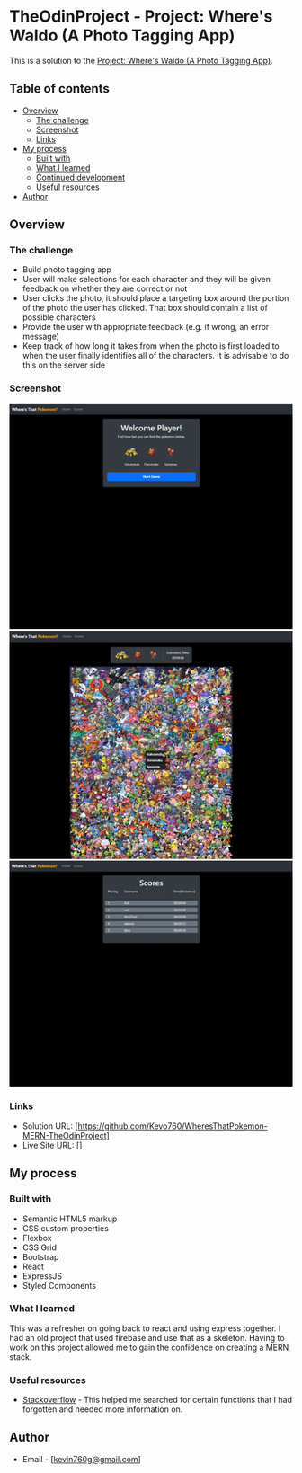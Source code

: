 # TheOdinProject - Project: Where's Waldo (A Photo Tagging App)

This is a solution to the [Project: Where's Waldo (A Photo Tagging App)](https://www.theodinproject.com/lessons/nodejs-where-s-waldo-a-photo-tagging-app). 

## Table of contents

- [Overview](#overview)
  - [The challenge](#the-challenge)
  - [Screenshot](#screenshot)
  - [Links](#links)
- [My process](#my-process)
  - [Built with](#built-with)
  - [What I learned](#what-i-learned)
  - [Continued development](#continued-development)
  - [Useful resources](#useful-resources)
- [Author](#author)



## Overview

### The challenge

- Build photo tagging app
- User will make selections for each character and they will be given feedback on whether they are correct or not
- User clicks the photo, it should place a targeting box around the portion of the photo the user has clicked. That box should contain a list of possible characters
- Provide the user with appropriate feedback (e.g. if wrong, an error message)
- Keep track of how long it takes from when the photo is first loaded to when the user finally identifies all of the characters. It is advisable to do this on the server side


### Screenshot

![](./screenshots/home.jpg)
![](./screenshots/game.jpg)
![](./screenshots/scores.jpg)


### Links

- Solution URL: [https://github.com/Kevo760/WheresThatPokemon-MERN-TheOdinProject]
- Live Site URL: []

## My process

### Built with

- Semantic HTML5 markup
- CSS custom properties
- Flexbox
- CSS Grid
- Bootstrap
- React
- ExpressJS
- Styled Components



### What I learned
This was a refresher on going back to react and using express together. I had an old project that used firebase and use that as a skeleton. Having to work on this project allowed me to gain the confidence on creating a MERN stack.




### Useful resources

- [Stackoverflow](https://www.stackoverflow.com) - This helped me searched for certain functions that I had forgotten and needed more information on. 


## Author

- Email - [kevin760g@gmail.com]


